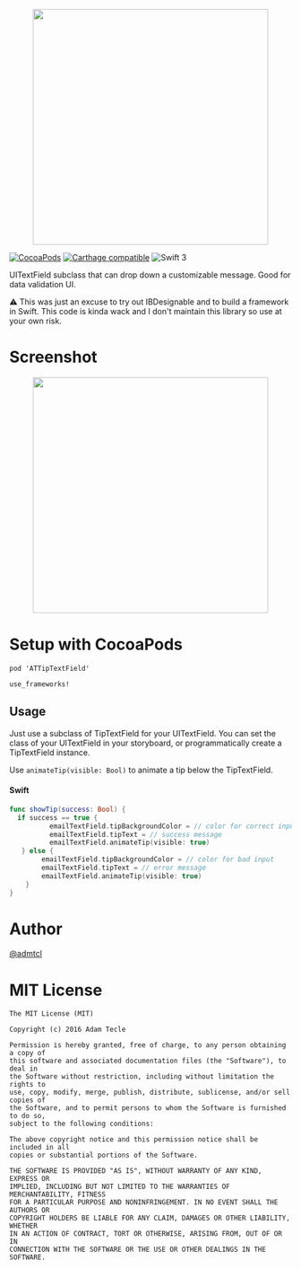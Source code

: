 <p align="center">
  <img width="420" src="assets/logo.png"/>
</p>

[![CocoaPods](https://img.shields.io/cocoapods/v/ATTipTextField.svg)](http://www.cocoapods.org/?q=attiptextfield)
[![Carthage compatible](https://img.shields.io/badge/Carthage-compatible-4BC51D.svg?style=flat)](https://github.com/Carthage/Carthage)
![Swift 3](https://img.shields.io/badge/swift-3-orange.svg)

UITextField subclass that can drop down a customizable message. Good for data validation UI.

:warning: This was just an excuse to try out IBDesignable and to build a framework in Swift. This code is kinda wack and I don't maintain this library so use at your own risk.

# Screenshot
<p align="center">
  <img width="420" src="assets/screenshot.gif"/>
</p>

# Setup with CocoaPods

```
pod 'ATTipTextField'

use_frameworks!
```

## Usage

Just use a subclass of TipTextField for your UITextField. You can set the class of your UITextField in your storyboard, or programmatically create a TipTextField instance.

Use `animateTip(visible: Bool)` to animate a tip below the TipTextField.

#### Swift
```swift
func showTip(success: Bool) {
  if success == true {
          emailTextField.tipBackgroundColor = // color for correct input
          emailTextField.tipText = // success message
          emailTextField.animateTip(visible: true)
   } else {
        emailTextField.tipBackgroundColor = // color for bad input
        emailTextField.tipText = // error message
        emailTextField.animateTip(visible: true)
    }
}

```

# Author
[@admtcl](https://twitter.com/admtcl)

# MIT License
    The MIT License (MIT)

    Copyright (c) 2016 Adam Tecle

    Permission is hereby granted, free of charge, to any person obtaining a copy of
    this software and associated documentation files (the "Software"), to deal in
    the Software without restriction, including without limitation the rights to
    use, copy, modify, merge, publish, distribute, sublicense, and/or sell copies of
    the Software, and to permit persons to whom the Software is furnished to do so,
    subject to the following conditions:

    The above copyright notice and this permission notice shall be included in all
    copies or substantial portions of the Software.

    THE SOFTWARE IS PROVIDED "AS IS", WITHOUT WARRANTY OF ANY KIND, EXPRESS OR
    IMPLIED, INCLUDING BUT NOT LIMITED TO THE WARRANTIES OF MERCHANTABILITY, FITNESS
    FOR A PARTICULAR PURPOSE AND NONINFRINGEMENT. IN NO EVENT SHALL THE AUTHORS OR
    COPYRIGHT HOLDERS BE LIABLE FOR ANY CLAIM, DAMAGES OR OTHER LIABILITY, WHETHER
    IN AN ACTION OF CONTRACT, TORT OR OTHERWISE, ARISING FROM, OUT OF OR IN
    CONNECTION WITH THE SOFTWARE OR THE USE OR OTHER DEALINGS IN THE SOFTWARE.
